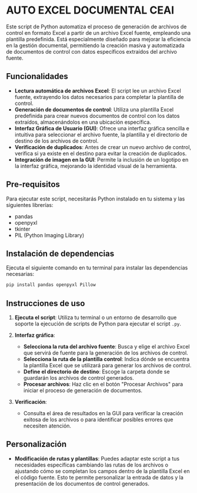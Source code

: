 # AUTO EXCEL DOCUMENTAL CEAI

Este script de Python automatiza el proceso de generación de archivos de control en formato Excel a partir de un archivo Excel fuente, empleando una plantilla predefinida. Está especialmente diseñado para mejorar la eficiencia en la gestión documental, permitiendo la creación masiva y automatizada de documentos de control con datos específicos extraídos del archivo fuente.

## Funcionalidades

- **Lectura automática de archivos Excel**: El script lee un archivo Excel fuente, extrayendo los datos necesarios para completar la plantilla de control.
- **Generación de documentos de control**: Utiliza una plantilla Excel predefinida para crear nuevos documentos de control con los datos extraídos, almacenándolos en una ubicación específica.
- **Interfaz Gráfica de Usuario (GUI)**: Ofrece una interfaz gráfica sencilla e intuitiva para seleccionar el archivo fuente, la plantilla y el directorio de destino de los archivos de control.
- **Verificación de duplicados**: Antes de crear un nuevo archivo de control, verifica si ya existe en el destino para evitar la creación de duplicados.
- **Integración de imagen en la GUI**: Permite la inclusión de un logotipo en la interfaz gráfica, mejorando la identidad visual de la herramienta.

## Pre-requisitos

Para ejecutar este script, necesitarás Python instalado en tu sistema y las siguientes librerías:

- pandas
- openpyxl
- tkinter
- PIL (Python Imaging Library)

## Instalación de dependencias

Ejecuta el siguiente comando en tu terminal para instalar las dependencias necesarias:

```bash
pip install pandas openpyxl Pillow
```

## Instrucciones de uso

1. **Ejecuta el script**: Utiliza tu terminal o un entorno de desarrollo que soporte la ejecución de scripts de Python para ejecutar el script `.py`.

2. **Interfaz gráfica**:
   - **Selecciona la ruta del archivo fuente**: Busca y elige el archivo Excel que servirá de fuente para la generación de los archivos de control.
   - **Selecciona la ruta de la plantilla control**: Indica dónde se encuentra la plantilla Excel que se utilizará para generar los archivos de control.
   - **Define el directorio de destino**: Escoge la carpeta donde se guardarán los archivos de control generados.
   - **Procesar archivos**: Haz clic en el botón "Procesar Archivos" para iniciar el proceso de generación de documentos.

3. **Verificación**:
   - Consulta el área de resultados en la GUI para verificar la creación exitosa de los archivos o para identificar posibles errores que necesiten atención.

## Personalización

- **Modificación de rutas y plantillas**: Puedes adaptar este script a tus necesidades específicas cambiando las rutas de los archivos o ajustando cómo se completan los campos dentro de la plantilla Excel en el código fuente. Esto te permite personalizar la entrada de datos y la presentación de los documentos de control generados.
